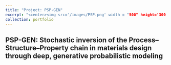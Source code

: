 ```yaml
---
title: "Project: PSP-GEN"
excerpt: "<center><img src='/images/PSP.png' width = "500" height='300'/><br><div style='color:gray'>The PSP-GEN framework</div></center>"
collection: portfolio
---
```


## PSP-GEN: Stochastic inversion of the Process–Structure–Property chain in materials design through deep, generative probabilistic modeling

